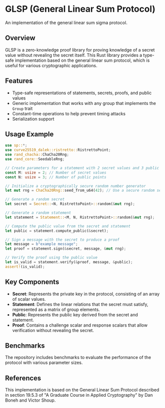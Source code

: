 # GLSP (General Linear Sum Protocol)

An implementation of the general linear sum sigma protocol.

## Overview

GLSP is a zero-knowledge proof library for proving knowledge of a secret value
without revealing the secret itself. This Rust library provides a type-safe
implementation based on the general linear sum protocol, which is useful for
various cryptographic applications.

## Features

- Type-safe representations of statements, secrets, proofs, and public values
- Generic implementation that works with any group that implements the `Group` trait
- Constant-time operations to help prevent timing attacks
- Serialization support

## Usage Example

```rust
use sp::*;
use curve25519_dalek::ristretto::RistrettoPoint;
use rand_chacha::ChaCha20Rng;
use rand_core::SeedableRng;

// Create parameters for a statement with 2 secret values and 3 public points
const M: usize = 2; // Number of secret values
const N: usize = 3; // Number of public points

// Initialize a cryptographically secure random number generator
let mut rng = ChaCha20Rng::seed_from_u64(42); // Use a secure random seed in production

// Generate a random secret
let secret = Secret::<N, RistrettoPoint>::random(&mut rng);

// Generate a random statement
let statement = Statement::<M, N, RistrettoPoint>::random(&mut rng);

// Compute the public value from the secret and statement
let public = statement.compute_public(&secret);

// Sign a message with the secret to produce a proof
let message = b"example message";
let proof = statement.sign(&secret, message, &mut rng);

// Verify the proof using the public value
let is_valid = statement.verify(&proof, message, &public);
assert!(is_valid);
```

## Key Components

- **Secret**: Represents the private key in the protocol, consisting of an
  array of scalar values.
- **Statement**: Defines the linear relations that the secret must satisfy,
  represented as a matrix of group elements.
- **Public**: Represents the public key derived from the secret and statement.
- **Proof**: Contains a challenge scalar and response scalars that allow
  verification without revealing the secret.

## Benchmarks

The repository includes benchmarks to evaluate the performance of the protocol
with various parameter sizes.

## References

This implementation is based on the General Linear Sum Protocol described in
section 19.5.3 of "A Graduate Course in Applied Cryptography" by Dan Boneh and
Victor Shoup.
